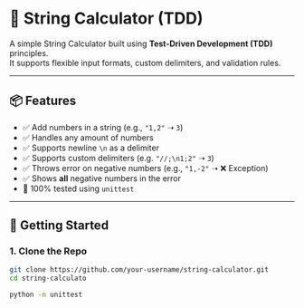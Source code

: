 # 🧮 String Calculator (TDD)

A simple String Calculator built using **Test-Driven Development (TDD)** principles.  
It supports flexible input formats, custom delimiters, and validation rules.

---

## 📦 Features

- ✅ Add numbers in a string (e.g., `"1,2"` ➝ `3`)
- ✅ Handles any amount of numbers
- ✅ Supports newline `\n` as a delimiter
- ✅ Supports custom delimiters (e.g. `"//;\n1;2"` ➝ `3`)
- ✅ Throws error on negative numbers (e.g., `"1,-2"` ➝ ❌ Exception)
- ✅ Shows **all** negative numbers in the error
- 🧪 100% tested using `unittest`

---

## 🚀 Getting Started

### 1. Clone the Repo

```bash
git clone https://github.com/your-username/string-calculator.git
cd string-calculato

python -m unittest
